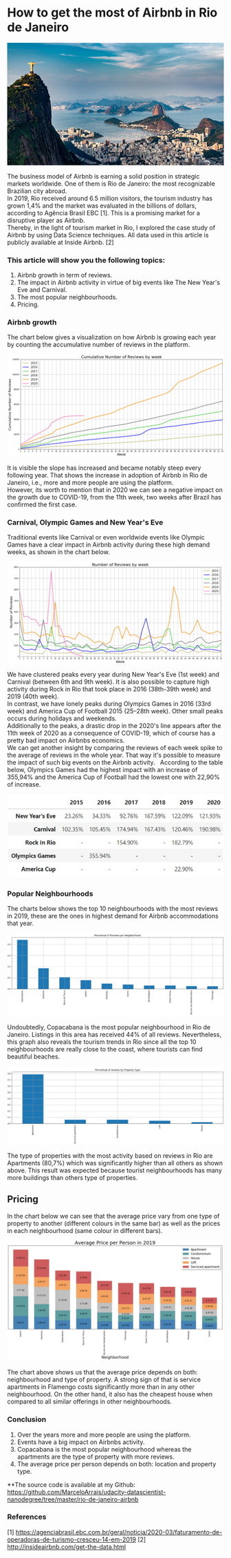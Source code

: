# How to get the most of Airbnb in Rio de Janeiro  

![jpg](images/rio.jpg)

The business model of Airbnb is earning  a solid position in strategic markets worldwide. One of them is Rio de Janeiro: the most recognizable Brazilian city abroad.  
In 2019, Rio received around 6.5 million visitors, the tourism industry has grown 1,4% and the market was evaluated in the billions of dollars, according to Agência Brasil EBC [1]. This is a promising market for a disruptive player as Airbnb.  
Thereby, in the light of tourism market in Rio, I explored the case study of Airbnb by using Data Science techniques. All data used in this article is publicly available at Inside Airbnb. [2]  
### This article will show you the following topics: 
1. Airbnb growth in term of reviews.
2. The impact in Airbnb activity in virtue of big events like The New Year's Eve and Carnival.
3. The most popular neighbourhoods.
4. Pricing.

### Airbnb growth
The chart below gives a visualization on how Airbnb is growing each year by counting the accumulative number of reviews in the platform.

![jpg](images/cumulative.jpg)

It is visible the slope has increased and became notably steep every following year. That shows the increase in adoption of Airbnb in Rio de Janeiro, i.e., more and more people are using the platform.  
However, its worth to mention that in 2020 we can see a negative impact on the growth due to COVID-19, from the 11th week, two weeks after Brazil has confirmed the first case.

### Carnival, Olympic Games and New Year's Eve  
Traditional events like Carnival or even worldwide events like Olympic Games have a clear impact in Airbnb activity during these high demand weeks, as shown in the chart below.

![jpg](images/events.jpg)

We have clustered peaks every year during New Year's Eve (1st week) and Carnival (between 6th and 9th week). It is also possible to capture high activity during Rock in Rio that took place in 2016 (38th-39th week) and 2019 (40th week).  
In contrast, we have lonely peaks during Olympics Games in 2016 (33rd week) and America Cup of Football 2015 (25–28th week). Other small peaks occurs during holidays and weekends.  
Additionally to the peaks, a drastic drop in the 2020's line appears after the 11th week of 2020 as a consequence of COVID-19, which of course has a pretty bad impact on Airbnbs economics.  
We can get another insight by comparing the reviews of each week spike to the average of reviews in the whole year. That way it's possible to measure the impact of such big events on the Airbnb activity.   
According to the table below, Olympics Games had the highest impact with an increase of 355,94% and the America Cup of Football had the lowest one with 22,90% of increase.  

![jpg](images/events-table.jpg)

### Popular Neighbourhoods
The charts below shows the top 10 neighbourhoods with the most reviews in 2019, these are the ones in highest demand for Airbnb accommodations that year.

![jpg](images/perc-neighborhood.jpg)

Undoubtedly, Copacabana is the most popular neighbourhood in Rio de Janeiro. Listings in this area has received 44% of all reviews. Nevertheless, this graph also reveals the tourism trends in Rio since all the top 10 neighbourhoods are really close to the coast, where tourists can find beautiful beaches.

![jpg](images/perc-property-type.jpg)

The type of properties with the most activity based on reviews in Rio are Apartments (80,7%) which was significantly higher than all others as shown above. This result was expected because tourist neighbourhoods has many more buildings than others type of properties.  

## Pricing  
In the chart below we can see that the average price vary from one type of property to another (different colours in the same bar) as well as the prices in each neighbourhood (same colour in different bars).

![jpg](images/price-accommodates.jpg)

The chart above shows us that the average price depends on both: neighbourhood and type of property. A strong sign of that is service apartments in Flamengo costs significantly more than in any other neighbourhood. On the other hand, it also has the cheapest house when compared to all similar offerings in other neighbourhoods.  

### Conclusion  
1. Over the years more and more people are using the platform. 
2. Events have a big impact on Airbnbs activity.
3. Copacabana is the most popular neighbourhood whereas the apartments are the type of property with more reviews.
4. The average price per person depends on both: location and property type.

**The source code is available at my Github: https://github.com/MarceloArrais/udacity-datascientist-nanodegree/tree/master/rio-de-janeiro-airbnb

### References
[1] https://agenciabrasil.ebc.com.br/geral/noticia/2020-03/faturamento-de-operadoras-de-turismo-cresceu-14-em-2019
[2] http://insideairbnb.com/get-the-data.html

